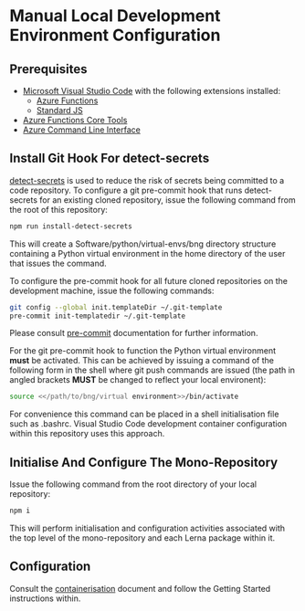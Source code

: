 # Manual Local Development Environment Configuration

## Prerequisites

* [Microsoft Visual Studio Code](https://code.visualstudio.com/) with the following extensions installed:
  * [Azure Functions](https://marketplace.visualstudio.com/items?itemName=ms-azuretools.vscode-azurefunctions)
  * [Standard JS](https://marketplace.visualstudio.com/items?itemName=standard.vscode-standard)
* [Azure Functions Core Tools](https://docs.microsoft.com/en-us/azure/azure-functions/functions-run-local)
* [Azure Command Line Interface](https://docs.microsoft.com/en-us/cli/azure/)

## Install Git Hook For detect-secrets

[detect-secrets](https://github.com/Yelp/detect-secrets) is used to reduce the risk of secrets being committed to a code repository.
 To configure a git pre-commit hook that runs detect-secrets for an existing cloned repository, issue the following command from the
 root of this repository:

 ```sh
npm run install-detect-secrets
 ```

This will create a Software/python/virtual-envs/bng directory structure containing a Python virtual environment in the home directory
of the user that issues the command.

To configure the pre-commit hook for all future cloned repositories on the development machine, issue the following commands:

```sh
git config --global init.templateDir ~/.git-template
pre-commit init-templatedir ~/.git-template
```

Please consult [pre-commit](https://pre-commit.com/) documentation for further information.

For the git pre-commit hook to function the Python virtual environment **must** be activated. This can be achieved by issuing a command of the following form in the shell
where git push commands are issued (the path in angled brackets **MUST** be changed to reflect your local environent):

```sh
source <</path/to/bng/virtual environment>>/bin/activate
```

For convenience this command can be placed in a shell initialisation file such as .bashrc. Visual Studio Code development container configuration within this repository
uses this approach.

## Initialise And Configure The Mono-Repository

Issue the following command from the root directory of your local repository:

```sh
npm i
```

This will perform initialisation and configuration activities associated with the top level of the mono-repository and each Lerna package within it.

## Configuration

Consult the [containerisation](./containerisation.md) document and follow the Getting Started instructions within.
